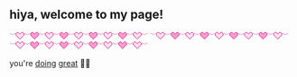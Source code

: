 ## hiya, welcome to my page!

![](https://github.com/clairelizbet/clairelizbet/raw/main/heartline.gif)
![](https://github.com/clairelizbet/clairelizbet/raw/main/heartline.gif)
![](https://github.com/clairelizbet/clairelizbet/raw/main/heartline.gif)

you're [doing](https://open.spotify.com/playlist/0cVJGrtY36vPxGrE534OUt) [great](https://open.spotify.com/playlist/20IsPPxApaMRK0QaPUeXg8) 💜💙
